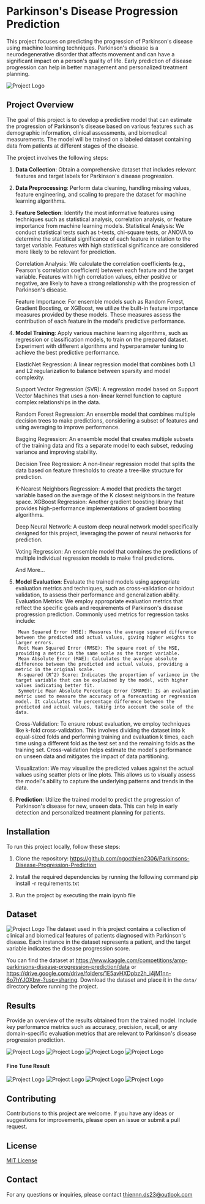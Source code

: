 # Parkinson's Disease Progression Prediction

This project focuses on predicting the progression of Parkinson's disease using machine learning techniques. Parkinson's disease is a neurodegenerative disorder that affects movement and can have a significant impact on a person's quality of life. Early prediction of disease progression can help in better management and personalized treatment planning.


![Project Logo](images/MDS-UPDRS.png)

## Project Overview

The goal of this project is to develop a predictive model that can estimate the progression of Parkinson's disease based on various features such as demographic information, clinical assessments, and biomedical measurements. The model will be trained on a labeled dataset containing data from patients at different stages of the disease.

The project involves the following steps:

1. **Data Collection**: Obtain a comprehensive dataset that includes relevant features and target labels for Parkinson's disease progression.

2. **Data Preprocessing**: Perform data cleaning, handling missing values, feature engineering, and scaling to prepare the dataset for machine learning algorithms.

3. **Feature Selection**: Identify the most informative features using techniques such as statistical analysis, correlation analysis, or feature importance from machine learning models.
    Statistical Analysis: We conduct statistical tests such as t-tests, chi-square tests, or ANOVA to determine the statistical significance of each feature in relation to the target variable. Features with high statistical significance are considered more likely to be relevant for prediction.

    Correlation Analysis: We calculate the correlation coefficients (e.g., Pearson's correlation coefficient) between each feature and the target variable. Features with high correlation values, either positive or negative, are likely to have a strong relationship with the progression of Parkinson's disease.

    Feature Importance: For ensemble models such as Random Forest, Gradient Boosting, or XGBoost, we utilize the built-in feature importance measures provided by these models. These measures assess the contribution of each feature in the model's predictive performance.

4. **Model Training**: Apply various machine learning algorithms, such as regression or classification models, to train on the prepared dataset. Experiment with different algorithms and hyperparameter tuning to achieve the best predictive performance.

    ElasticNet Regression: A linear regression model that combines both L1 and L2 regularization to balance between sparsity and model complexity.

    Support Vector Regression (SVR): A regression model based on Support Vector Machines that uses a non-linear kernel function to capture complex relationships in the data.

    Random Forest Regression: An ensemble model that combines multiple decision trees to make predictions, considering a subset of features and using averaging to improve performance.

    Bagging Regression: An ensemble model that creates multiple subsets of the training data and fits a separate model to each subset, reducing variance and improving stability.

    Decision Tree Regression: A non-linear regression model that splits the data based on feature thresholds to create a tree-like structure for prediction.

    K-Nearest Neighbors Regression: A model that predicts the target variable based on the average of the K closest neighbors in the feature space.
    XGBoost Regression: Another gradient boosting library that provides high-performance implementations of gradient boosting algorithms.

    Deep Neural Network: A custom deep neural network model specifically designed for this project, leveraging the power of neural networks for prediction.

    Voting Regression: An ensemble model that combines the predictions of multiple individual regression models to make final predictions.

    And More...

5. **Model Evaluation**: Evaluate the trained models using appropriate evaluation metrics and techniques, such as cross-validation or holdout validation, to assess their performance and generalization ability.
    Evaluation Metrics: We employ appropriate evaluation metrics that reflect the specific goals and requirements of Parkinson's disease progression prediction. Commonly used metrics for regression tasks include:

        Mean Squared Error (MSE): Measures the average squared difference between the predicted and actual values, giving higher weights to larger errors.
        Root Mean Squared Error (RMSE): The square root of the MSE, providing a metric in the same scale as the target variable.
        Mean Absolute Error (MAE): Calculates the average absolute difference between the predicted and actual values, providing a metric in the original scale.
        R-squared (R^2) Score: Indicates the proportion of variance in the target variable that can be explained by the model, with higher values indicating better fit.
        Symmetric Mean Absolute Percentage Error (SMAPE): Is an evaluation metric used to measure the accuracy of a forecasting or regression model. It calculates the percentage difference between the predicted and actual values, taking into account the scale of the data.

    Cross-Validation: To ensure robust evaluation, we employ techniques like k-fold cross-validation. This involves dividing the dataset into k equal-sized folds and performing training and evaluation k times, each time using a different fold as the test set and the remaining folds as the training set. Cross-validation helps estimate the model's performance on unseen data and mitigates the impact of data partitioning.

    Visualization: We may visualize the predicted values against the actual values using scatter plots or line plots. This allows us to visually assess the model's ability to capture the underlying patterns and trends in the data.


6. **Prediction**: Utilize the trained model to predict the progression of Parkinson's disease for new, unseen data. This can help in early detection and personalized treatment planning for patients.

## Installation

To run this project locally, follow these steps:

1. Clone the repository: https://github.com/ngocthien2306/Parkinsons-Disease-Progression-Prediction

2. Install the required dependencies by running the following command
    pip install -r requirements.txt

3. Run the project by executing the main ipynb file

## Dataset
![Project Logo](images/dataset.jpg)
The dataset used in this project contains a collection of clinical and biomedical features of patients diagnosed with Parkinson's disease. Each instance in the dataset represents a patient, and the target variable indicates the disease progression score.

You can find the dataset at https://www.kaggle.com/competitions/amp-parkinsons-disease-progression-prediction/data or https://drive.google.com/drive/folders/1E5avHXDpbz2h_i4jM1nn-6o7hYJOXbw-?usp=sharing. Download the dataset and place it in the `data/` directory before running the project.

## Results

Provide an overview of the results obtained from the trained model. Include key performance metrics such as accuracy, precision, recall, or any domain-specific evaluation metrics that are relevant to Parkinson's disease progression prediction.

![Project Logo](images/train_1/p1_0_smape.png)
![Project Logo](images/train_1/p1_6_smape.png)
![Project Logo](images/train_1/p1_12_smape.png)
![Project Logo](images/train_1/p1_24_smape.png)

#### Fine Tune Result
![Project Logo](images/fine_tune/p1_0_smape.png)
![Project Logo](images/fine_tune/p1_6_smape.png)
![Project Logo](images/fine_tune/p1_12_smape.png)
![Project Logo](images/fine_tune/p1_24_smape.png)



## Contributing

Contributions to this project are welcome. If you have any ideas or suggestions for improvements, please open an issue or submit a pull request.

## License

[MIT License](LICENSE)

## Contact

For any questions or inquiries, please contact thiennn.ds23@outlook.com




